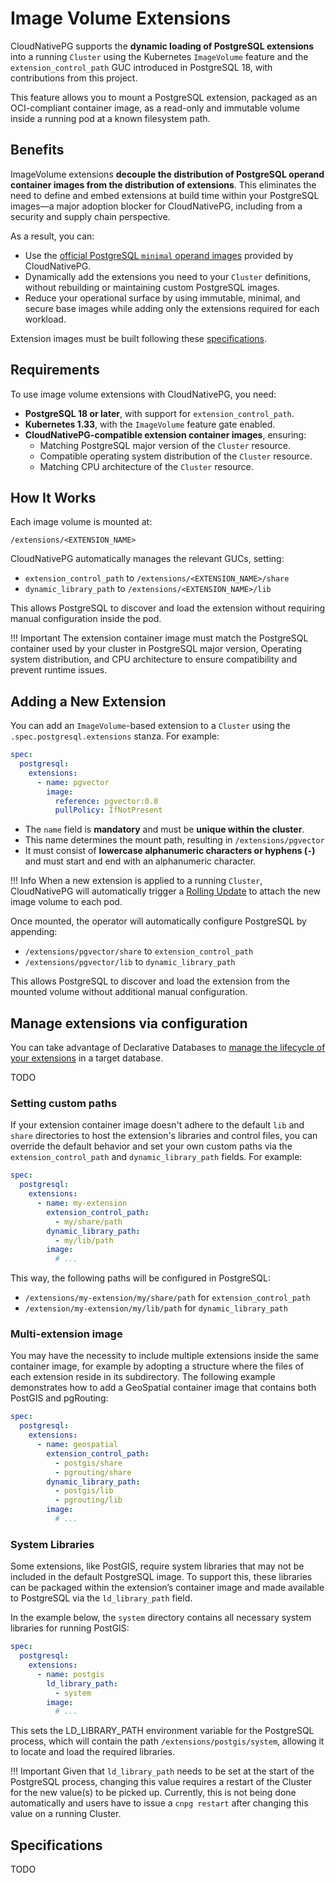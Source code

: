 # Image Volume Extensions
<!-- SPDX-License-Identifier: CC-BY-4.0 -->

CloudNativePG supports the **dynamic loading of PostgreSQL extensions** into a
running `Cluster` using the Kubernetes `ImageVolume` feature and the
`extension_control_path` GUC introduced in PostgreSQL 18, with contributions
from this project.

This feature allows you to mount a PostgreSQL extension, packaged as an
OCI-compliant container image, as a read-only and immutable volume inside a
running pod at a known filesystem path.

## Benefits

ImageVolume extensions **decouple the distribution of PostgreSQL operand
container images from the distribution of extensions**. This eliminates the
need to define and embed extensions at build time within your PostgreSQL
images—a major adoption blocker for CloudNativePG, including from a security
and supply chain perspective.

As a result, you can:

- Use the [official PostgreSQL `minimal` operand images](https://github.com/cloudnative-pg/postgres-containers?tab=readme-ov-file#minimal-images)
  provided by CloudNativePG.
- Dynamically add the extensions you need to your `Cluster` definitions,
  without rebuilding or maintaining custom PostgreSQL images.
- Reduce your operational surface by using immutable, minimal, and secure base
  images while adding only the extensions required for each workload.

Extension images must be built following these [specifications](#specifications).

## Requirements

To use image volume extensions with CloudNativePG, you need:

- **PostgreSQL 18 or later**, with support for `extension_control_path`.
- **Kubernetes 1.33**, with the `ImageVolume` feature gate enabled.
- **CloudNativePG-compatible extension container images**, ensuring:
  - Matching PostgreSQL major version of the `Cluster` resource.
  - Compatible operating system distribution of the `Cluster` resource.
  - Matching CPU architecture of the `Cluster` resource.

## How It Works

Each image volume is mounted at:

```
/extensions/<EXTENSION_NAME>
```

CloudNativePG automatically manages the relevant GUCs, setting:

- `extension_control_path` to `/extensions/<EXTENSION_NAME>/share`
- `dynamic_library_path` to `/extensions/<EXTENSION_NAME>/lib`

This allows PostgreSQL to discover and load the extension without requiring
manual configuration inside the pod.

!!! Important
    The extension container image must match the PostgreSQL container used by
    your cluster in PostgreSQL major version, Operating system distribution, and
    CPU architecture to ensure compatibility and prevent runtime issues.

## Adding a New Extension

You can add an `ImageVolume`-based extension to a `Cluster` using the
`.spec.postgresql.extensions` stanza. For example:

```yaml
spec:
  postgresql:
    extensions:
      - name: pgvector
        image:
          reference: pgvector:0.8
          pullPolicy: IfNotPresent
```

- The `name` field is **mandatory** and must be **unique within the cluster**.
- This name determines the mount path, resulting in `/extensions/pgvector`
- It must consist of **lowercase alphanumeric characters or hyphens (`-`)** and
  must start and end with an alphanumeric character.

!!! Info
    When a new extension is applied to a running `Cluster`, CloudNativePG will
    automatically trigger a [Rolling Update](rolling_update.md) to attach the new
    image volume to each pod.

Once mounted, the operator will automatically configure PostgreSQL by appending:

- `/extensions/pgvector/share` to `extension_control_path`
- `/extensions/pgvector/lib` to `dynamic_library_path`

This allows PostgreSQL to discover and load the extension from the mounted
volume without additional manual configuration.

## Manage extensions via configuration

You can take advantage of Declarative Databases to [manage the lifecycle of
your extensions](declarative_database_management.md#managing-extensions-in-a-database)
in a target database.

TODO

### Setting custom paths

If your extension container image doesn't adhere to the default `lib` and `share`
directories to host the extension's libraries and control files, you can override the
default behavior and set your own custom paths via the `extension_control_path` and
`dynamic_library_path` fields. For example:

```yaml
spec:
  postgresql:
    extensions:
      - name: my-extension
        extension_control_path:
          - my/share/path
        dynamic_library_path:
          - my/lib/path
        image:
          # ...
```

This way, the following paths will be configured in PostgreSQL:
- `/extensions/my-extension/my/share/path` for `extension_control_path`
- `/extension/my-extension/my/lib/path` for `dynamic_library_path`

### Multi-extension image

You may have the necessity to include multiple extensions inside the same container image,
for example by adopting a structure where the files of each extension reside in its subdirectory.
The following example demonstrates how to add a GeoSpatial container image that contains both
PostGIS and pgRouting:

```yaml
spec:
  postgresql:
    extensions:
      - name: geospatial
        extension_control_path:
          - postgis/share
          - pgrouting/share
        dynamic_library_path:
          - postgis/lib
          - pgrouting/lib
        image:
          # ...
```

### System Libraries

Some extensions, like PostGIS, require system libraries that may not be included in the default PostgreSQL image.
To support this, these libraries can be packaged within the extension’s container image and made available to
PostgreSQL via the `ld_library_path` field.

In the example below, the `system` directory contains all necessary system libraries for running PostGIS:

```yaml
spec:
  postgresql:
    extensions:
      - name: postgis
        ld_library_path:
          - system
        image:
          # ...
```

This sets the LD_LIBRARY_PATH environment variable for the PostgreSQL process, which will contain
the path `/extensions/postgis/system`, allowing it to locate and load the required libraries.

!!! Important
    Given that `ld_library_path` needs to be set at the start of the PostgreSQL process,
    changing this value requires a restart of the Cluster for the new value(s) to be picked up.
    Currently, this is not being done automatically and users have to issue a
    `cnpg restart` after changing this value on a running Cluster.

## Specifications

TODO
